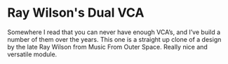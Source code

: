 # Ray Wilson's Dual VCA

Somewhere I read that you can never have enough VCA’s, and I’ve build a number of them over the years. This one is a straight up clone of a design by the late Ray Wilson from Music From Outer Space. Really nice and versatile module.